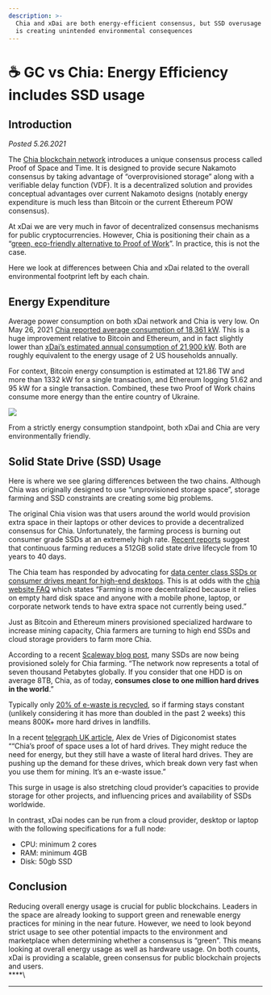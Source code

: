 ```yaml
---
description: >-
  Chia and xDai are both energy-efficient consensus, but SSD overusage with Chia
  is creating unintended environmental consequences
---
```


# ☕ GC vs Chia: Energy Efficiency includes SSD usage

## Introduction

_Posted 5.26.2021_

The [Chia blockchain network](https://www.chia.net) introduces a unique consensus process called Proof of Space and Time. It is designed to provide secure Nakamoto consensus by taking advantage of “overprovisioned storage” along with a verifiable delay function (VDF). It is a decentralized solution and provides conceptual advantages over current Nakamoto designs (notably energy expenditure is much less than Bitcoin or the current Ethereum POW consensus).

At xDai we are very much in favor of decentralized consensus mechanisms for public cryptocurrencies. However, Chia is positioning their chain as a “[green, eco-friendly alternative to Proof of Work](https://www.chia.net/assets/Chia-Business-Whitepaper-2021-02-09-v1.0.pdf)”. In practice, this is not the case.&#x20;

Here we look at differences between Chia and xDai related to the overall environmental footprint left by each chain.&#x20;

## **Energy Expenditure**

Average power consumption on both xDai network and Chia is very low. On May 26, 2021 [Chia reported average consumption of 18,361 kW](https://www.chiastatus.com). This is a huge improvement relative to Bitcoin and Ethereum, and in fact slightly lower than [xDai’s estimated annual consumption of 21,900 kW](./). Both are roughly equivalent to the energy usage of 2 US households annually. &#x20;

For context, Bitcoin energy consumption is estimated at 121.86 TW and more than 1332 kW for a single transaction, and Ethereum logging 51.62 and 95 kW for a single transaction. Combined, these two Proof of Work chains consume more energy than the entire country of Ukraine.

![](https://lh5.googleusercontent.com/4dmEamXo8Oibx8cgdiEFPF1zVyonfBMBMnxYU2JPhlysDCFckUWwjpoqViTagI0j-1Vqm8JVAPUVViTCU18cawX36JtpPxuMZlrxhgxh88R\_P1Lmg8SmrXQlAfCEEsrFaPIXSqHo)

From a strictly energy consumption standpoint, both xDai and Chia are very environmentally friendly.

## **Solid State Drive (SSD) Usage**

Here is where we see glaring differences between the two chains. Although Chia was originally designed to use “unprovisioned storage space”, storage farming and SSD constraints are creating some big problems.&#x20;

The original Chia vision was that users around the world would provision extra space in their laptops or other devices to provide a decentralized consensus for Chia. Unfortunately, the farming process is burning out consumer grade SSDs at an extremely high rate. [Recent reports](https://www.telegraph.co.uk/technology/2021/05/17/chia-green-cryptocurrency-bounces-elon-musks-bitcoin-u-turn/) suggest that continuous farming reduces a 512GB solid state drive lifecycle from 10 years to 40 days.&#x20;

The Chia team has responded by advocating for [data center class SSDs or consumer drives meant for high-end desktops](https://www.chia.net/2021/05/24/SSD-endurance.html). This is at odds with the [chia website FAQ](https://www.chia.net/faq/) which states “Farming is more decentralized because it relies on empty hard disk space and anyone with a mobile phone, laptop, or corporate network tends to have extra space not currently being used.”

Just as Bitcoin and Ethereum miners provisioned specialized hardware to increase mining capacity, Chia farmers are turning to high end SSDs and cloud storage providers to farm more Chia.

According to a recent [Scaleway blog post](https://blog.scaleway.com/scaleway-and-chia/amp/), many SSDs are now being provisioned solely for Chia farming. “The network now represents a total of seven thousand Petabytes globally. If you consider that one HDD is on average 8TB, Chia, as of today, **consumes close to one million hard drives in the world**.”

Typically only [20% of e-waste is recycled](https://arstechnica.com/science/2017/12/just-20-percent-of-e-waste-is-being-recycled/), so if farming stays constant (unlikely considering it has more than doubled in the past 2 weeks) this means 800K+ more hard drives in landfills.

In a recent [telegraph UK article](https://www.telegraph.co.uk/technology/2021/05/17/chia-green-cryptocurrency-bounces-elon-musks-bitcoin-u-turn/), Alex de Vries of Digiconomist states ““Chia’s proof of space uses a lot of hard drives. They might reduce the need for energy, but they still have a waste of literal hard drives. They are pushing up the demand for these drives, which break down very fast when you use them for mining. It’s an e-waste issue.”&#x20;

This surge in usage is also stretching cloud provider’s capacities to provide storage for other projects, and influencing prices and availability of SSDs worldwide.&#x20;

In contrast, xDai nodes can be run from a cloud provider, desktop or laptop with the following specifications for a full node:

* CPU: minimum 2 cores
* RAM: minimum 4GB
* Disk: 50gb SSD

## **Conclusion**

Reducing overall energy usage is crucial for public blockchains. Leaders in the space are already looking to support green and renewable energy practices for mining in the near future. However, we need to look beyond strict usage to see other potential impacts to the environment and marketplace when determining whether a consensus is “green”. This means looking at overall energy usage as well as hardware usage. On both counts, xDai is providing a scalable, green consensus for public blockchain projects and users.\
****\
****
